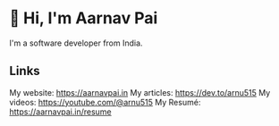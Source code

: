 # :wave: Hi, I'm Aarnav Pai

I'm a software developer from India.

## Links

My website: <https://aarnavpai.in>
My articles: <https://dev.to/arnu515>
My videos: <https://youtube.com/@arnu515>
My Resumé: <https://aarnavpai.in/resume>

